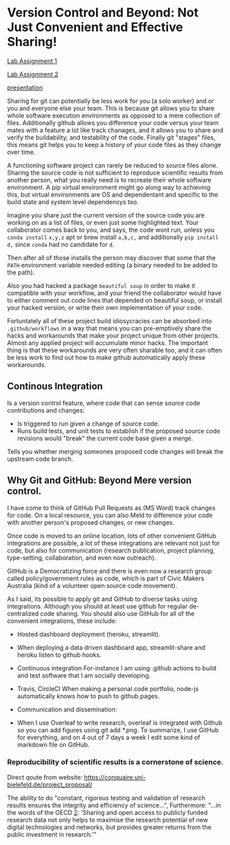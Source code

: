 # Version Control and Beyond: Not Just Convenient and Effective Sharing!

[Lab Assignment 1](lab_assignment1.md)

[Lab Assignment 2](lab_assignment2.md)

[presentation](presentation.md)


Sharing for git can potentially be less work for you (a solo worker) and or you and everyone else your team. This is because git allows you to share whole software execution environments as opposed to a mere collection of files. Additionally github allows you difference your code versus your team mates with a feature a lot like track chanages, and it allows you to share and verify the buildability, and testability of the code. Finally git "stages" files, this means git helps you to keep a history of your code files as they change over time.

A functioning software project can rarely be reduced to source files alone. Sharing the source code is not sufficient to reproduce scientific results from another person, what you really need is to recreate their whole software environment. A pip virtual environment might go along way to achieving this, but virtual environments are OS and dependentant and specific to the build state and system level dependencys too.

Imagine you share just the current version of the source code you are working on as a list of files, or even just some highlighted text. Your collaborator comes back to you, and says, the code wont run, unless you `conda install` `x,y,z` apt or brew install `a,b,c,` and additionally `pip install` `d,` since `conda` had no candidate for `d`.

Then after all of those installs the person may discover that some that the `PATH` environment variable needed editing (a binary needed to be added to the path).

Also you had hacked a package `beautiful soup` in order to make it compatible with your workflow, and your friend the collaborator would have to either comment out code lines that depended on beautiful soup, or install your hacked version, or write their own implementation of your code.

Fortuntately all of these project build idiosycracies can be absorbed into `.github/workflows` in a way that means you can pre-emptively share the hacks and workarounds that make your project unique from other projects. Almost any applied project will accumulate minor hacks. The important thing is that these workarounds are very often sharable too, and it can often be less work to find out how to make github automatically apply these workarounds.

## Continous Integration
Is a version control feature, where code that can sense source code contributions and changes:
* Is triggered to run given a change of source code.
* Runs build tests, and unit tests to establish if the proposed source code revisions would "break" the current code base given a merge.

Tells you whether merging someones proposed code changes will break the upstream code branch.

## Why Git and GitHub: Beyond Mere version control.

I have come to think of GitHub Pull Requests as (MS Word) track changes for code. On a local resource, you can also Meld to difference your code with another person's proposed changes, or new changes.

Once code is moved to an online location, lots of other convenient GitHub integrations are possible, a lot of these integrations are relevant not just for code, but also for communication (research publication, project planning, type-setting, collaboration, and even now outreach).

GitHub is a Democratizing force and there is even now a research group called policy/government rules as code, which is part of Civic Makers Australia (kind of a volunteer open source code movement).

As I said, its possible to apply git and GitHub to diverse tasks using integrations. Although you should at least use github for regular de-centralized code sharing. You should also use GitHub for all of the convenient integrations, these include:


* Hosted dashboard deployment (heroku, streamlit). 
 * When deploying a data driven dashboard app, streamlit-share and heroku listen to github hooks. 

* Continuous integration
For-instance I am using .github actions to build and test software that I am socially developing.
 * Travis, CircleCI
When making a personal code portfolio, node-js automatically knows how to push to github.pages. 
* Communication and dissemination:
 * When I use Overleaf to write research, overleaf is integrated with Github so you can add figures using git add *.png. 
To summarize, I use GitHub for everything, and on 4 out of 7 days a week I edit some kind of markdown file on GitHub.


### Reproducibility of scientific results is a cornerstone of science. 

<!---

"Karl Popper [1, p. 45] wrote:

'We do not take even our own observations quite seriously, or accept them as scientific observations, until we have repeated and tested them. Only by such repetitions can we convince ourselves that we are not dealing with a mere isolated coincidence, but with events which, on account of their regularity and reproducibility, are in principle intersubjectively testable.'

Also, you might end up working with a team of people

--->

Direct qoute from website: https://conquaire.uni-bielefeld.de/project_proposal/

The ability to do "constant, rigorous testing and validation of research results ensures the integrity and efficiency of science...", Furthermore: "...in the words of the OECD [2](https://conquaire.uni-bielefeld.de/project_proposal/): 'Sharing and open access to publicly funded research data not only helps to maximise the research potential of new digital technologies and networks, but provides greater returns from the public investment in research.'"

<!---

Don't say this:
* Imagine eating dinner with your family, your sister at the table requests the salt shaker from you, knowing that you could pass the salt by gently pushing it along the table, or momentarily standing up and leaning towards your sister. Instead you decide to take the salt shaker outside, and place it in the families letter box, you reason that your sister looked to be busy chewing on some potato, and you thought rather than waiting for her, under the principal of asynchronous development you should allow her to fetch the salt from the letter box from a location where items are expected to enter the house at a time when she is ready, you are aware that your decision will seem a bit rude, but your sister is a developer and you think she will understand.

You realise, that she may not be expecting to look for the salt shaker to be in the letter box, but you don't talk to her while eating, so you instead walk to the post office, so the salt shaker can be placed in a box with a label, salt shaker, and also a manual on how to use the salt shaker could be included in the postage package.

When someone wants to do code collaboration with you, you might be tempted to send them a list of the latest files over email or a messenger, that would "feel" as appropriate as directly passing a salt shaker at the kitchen table. I will argue instead that sharing a git repository is a lot more like directly passing the salt shaker at the kitchen table.

My reasoning includes: "forthought", "empathy", "self-empathy", "convenience", "politeness".
--->



